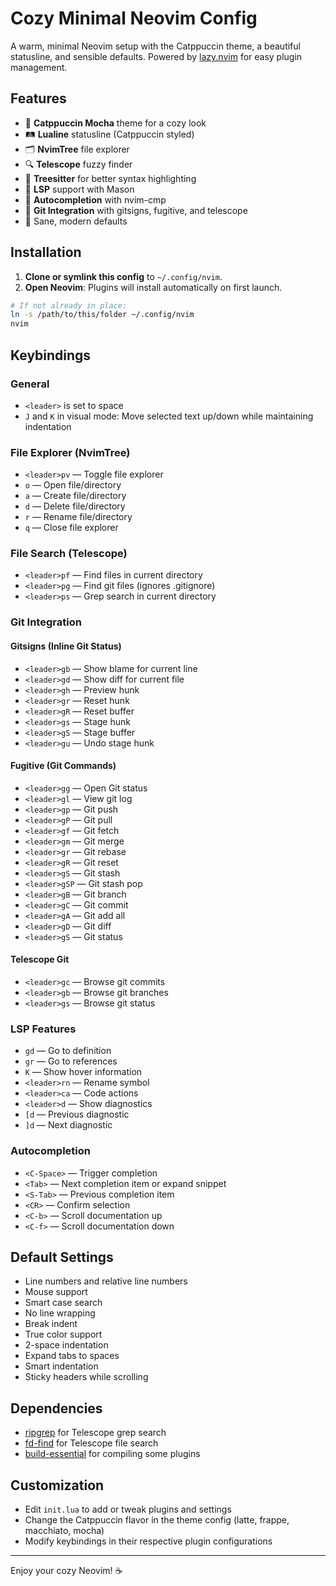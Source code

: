 # Cozy Minimal Neovim Config

A warm, minimal Neovim setup with the Catppuccin theme, a beautiful statusline, and sensible defaults. Powered by [lazy.nvim](https://github.com/folke/lazy.nvim) for easy plugin management.

## Features
- 🌈 **Catppuccin Mocha** theme for a cozy look
- 🛤️ **Lualine** statusline (Catppuccin styled)
- 🗂️ **NvimTree** file explorer
- 🔍 **Telescope** fuzzy finder
- 🌳 **Treesitter** for better syntax highlighting
- 🧠 **LSP** support with Mason
- 🤖 **Autocompletion** with nvim-cmp
- 🐙 **Git Integration** with gitsigns, fugitive, and telescope
- 🎯 Sane, modern defaults

## Installation
1. **Clone or symlink this config** to `~/.config/nvim`.
2. **Open Neovim**: Plugins will install automatically on first launch.

```bash
# If not already in place:
ln -s /path/to/this/folder ~/.config/nvim
nvim
```

## Keybindings

### General
- `<leader>` is set to space
- `J` and `K` in visual mode: Move selected text up/down while maintaining indentation

### File Explorer (NvimTree)
- `<leader>pv` — Toggle file explorer
- `o` — Open file/directory
- `a` — Create file/directory
- `d` — Delete file/directory
- `r` — Rename file/directory
- `q` — Close file explorer

### File Search (Telescope)
- `<leader>pf` — Find files in current directory
- `<leader>pg` — Find git files (ignores .gitignore)
- `<leader>ps` — Grep search in current directory

### Git Integration
#### Gitsigns (Inline Git Status)
- `<leader>gb` — Show blame for current line
- `<leader>gd` — Show diff for current file
- `<leader>gh` — Preview hunk
- `<leader>gr` — Reset hunk
- `<leader>gR` — Reset buffer
- `<leader>gs` — Stage hunk
- `<leader>gS` — Stage buffer
- `<leader>gu` — Undo stage hunk

#### Fugitive (Git Commands)
- `<leader>gg` — Open Git status
- `<leader>gl` — View git log
- `<leader>gp` — Git push
- `<leader>gP` — Git pull
- `<leader>gf` — Git fetch
- `<leader>gm` — Git merge
- `<leader>gr` — Git rebase
- `<leader>gR` — Git reset
- `<leader>gS` — Git stash
- `<leader>gSP` — Git stash pop
- `<leader>gB` — Git branch
- `<leader>gC` — Git commit
- `<leader>gA` — Git add all
- `<leader>gD` — Git diff
- `<leader>gS` — Git status

#### Telescope Git
- `<leader>gc` — Browse git commits
- `<leader>gb` — Browse git branches
- `<leader>gs` — Browse git status

### LSP Features
- `gd` — Go to definition
- `gr` — Go to references
- `K` — Show hover information
- `<leader>rn` — Rename symbol
- `<leader>ca` — Code actions
- `<leader>d` — Show diagnostics
- `[d` — Previous diagnostic
- `]d` — Next diagnostic

### Autocompletion
- `<C-Space>` — Trigger completion
- `<Tab>` — Next completion item or expand snippet
- `<S-Tab>` — Previous completion item
- `<CR>` — Confirm selection
- `<C-b>` — Scroll documentation up
- `<C-f>` — Scroll documentation down

## Default Settings
- Line numbers and relative line numbers
- Mouse support
- Smart case search
- No line wrapping
- Break indent
- True color support
- 2-space indentation
- Expand tabs to spaces
- Smart indentation
- Sticky headers while scrolling

## Dependencies
- [ripgrep](https://github.com/BurntSushi/ripgrep) for Telescope grep search
- [fd-find](https://github.com/sharkdp/fd) for Telescope file search
- [build-essential](https://packages.ubuntu.com/build-essential) for compiling some plugins

## Customization
- Edit `init.lua` to add or tweak plugins and settings
- Change the Catppuccin flavor in the theme config (latte, frappe, macchiato, mocha)
- Modify keybindings in their respective plugin configurations

---

Enjoy your cozy Neovim! ☕ 
